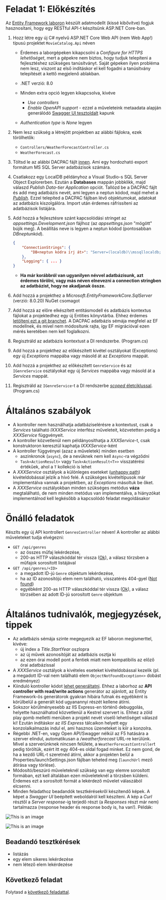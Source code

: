 # Feladat 1: Előkészítés

Az [Entity Framework laboron](../../ef) készült adatmodellt (kissé kibővítve) fogjuk hasznosítani, hogy egy RESTful API-t készítsünk ASP.NET Core-ban.

1. Hozz létre egy új C# nyelvű ASP.NET Core Web API (nem Web App!) típusú projektet `MovieCatalog.Api` néven

    - Érdemes a laborgépeken kikapcsolni a *Configure for HTTPS lehetőséget*, mert a gépekre nem biztos, hogy tudjuk telepíteni a fejlesztéshez szükséges tanúsítványt. Saját gépeken ilyen probléma nem lesz, viszont az első indításkor el kell fogadni a tanúsítvány telepítését a kettő megjelenő ablakban.
    - .NET verzió: 8.0
    - Minden extra opció legyen kikapcsolva, kivéve 

        * *Use controllers*
        * *Enable OpenAPI support* - ezzel a műveleteink metaadata alapján generálódó [Swagger UI tesztoldalt](https://swagger.io/tools/swagger-ui/) kapunk

    - *Authentication type* is *None* legyen
    
1. Nem lesz szükség a létrejött projektben az alábbi fájlokra, ezek törölhetők:

    - `Controllers/WeatherForecastController.cs`
    - `WeatherForecast.cs`

1. Töltsd le az alábbi DACPAC fájlt [innen](./data/imdbtitles_sample.dacpac). Ami egy hordozható export formátum MS SQL Server adatbázisok számára.

1. Csatlakozz egy LocalDB példányhoz a Visual Studio-s SQL Server Object Explorerben. Ezután a **Databases** mappán jobbklikk, majd válaszd *Publish Data-tier Application* opciót. Tallózd be a DACPAC fájlt és add meg adatbázis nevét, ami legyen a neptun kódod, majd mehet a [*Publish*](https://learn.microsoft.com/en-us/sql/ssdt/extract-publish-and-register-dacpac-files?view=sql-server-ver16#publish-data-tier-application). Ezzel telepíted a DACPAC fájlban lévő objektumokat, adatokat az adatbázis kiszolgálóra. Import után érdemes ráfrissíteni az adatbázisok listájára.

1. Add hozzá a fejlesztésre szánt kapcsolódási stringet az *appsettings.Development.json* fájlhoz (az *appsettings.json* "mögött" bújik meg). A beállítás neve is legyen a neptun kódod (pontosabban *DBneptunkód*).

    ``` JSON
    {
        "ConnectionStrings": {
            "DB<neptun kódra írj át>": "Server=(localdb)\\mssqllocaldb;Database=<neptun kódra írj át>;Trusted_Connection=True;MultipleActiveResultSets=true"
        },
        "Logging": { ... }
    }
    ```

    - **Ha már korábbról van ugyanilyen névvel adatbázisunk, azt érdemes törölni, vagy más néven elnevezni a connection stringben az adatbázist, hogy ne akadjanak össze.**

1. Add hozzá a projekthez a *Microsoft.EntityFrameworkCore.SqlServer* (verzió: 8.0.20) NuGet csomagot

1. Add hozzá az előre elkészített entitásmodell és adatbázis kontextus fájlokat a projektedhez egy új Entities könyvtárba. Ehhez érdemes [letölteni ezt a git branchet](https://github.com/VIAUBC01/labor-leirasok/archive/refs/heads/webapi-snippets.zip). A DACPAC adatbázis sémája megfelel az EF modellnek, és mivel nem módosítunk rajta, így EF migrációval ezen mérés keretében nem kell foglalkozni.

1. Regisztráld az adatbázis kontextust a DI rendszerbe. (Program.cs) 

1. Add hozzá a projekthez az előkészített kivétel osztályokat (Exceptions) egy új *Exceptions* mappába vagy másold át az *Exceptions* mappát.

1. Add hozzá a projekthez az előkészített `GenreService` és az `IGenreService` osztályokat egy új *Services* mappába vagy másold át a *Services* mappát. 

1. Regisztráld az `IGenreService`-t a DI rendszerbe [*scoped* életciklussal](https://learn.microsoft.com/en-us/dotnet/api/microsoft.extensions.dependencyinjection.servicecollectionserviceextensions.addscoped). (Program.cs)

# Általános szabályok

- A kontroller nem használhatja adatbáziselérésre a kontextust, csak a *Services* található *IXXXService* interfész műveleteit, közvetetten pedig a *XXXService* függvényeit.
- A kontroller közvetlenül nem példányosíthatja a *XXXService*-t, csak konstruktoron keresztül kaphatja *IXXXService*-ként
- A kontroller függvényei (azaz a műveletek) minden esetben
    * aszinkronok (`async`), de a nevüknek nem kell `Async`-ra végződni
    * `Task<ActionResult>` vagy `Task<ActionResult<T>>` visszatérési értékűek, ahol a `T` kollekció is lehet
- A *XXXService* osztályok a különleges eseteket ([unhappy path](https://en.wikipedia.org/wiki/Happy_path)) kivételdobással jelzik a hívó felé. A szükséges kivételtípusok már implementálva vannak a projektben, az *Exceptions* másoltuk be őket.
- A *XXXService* osztályokban minden szükséges metódus **váza** megtalálható, de nem minden metódus van implementálva, a hiányzókat implementálnod kell legkésőbb a kapcsolódó feladat megoldásakor

# Önálló feladatok

Készíts egy új API kontrollert `GenresController` néven! A kontroller az alábbi műveleteket tudja elvégezni:

- `GET /api/genres`
    * az összes műfaj lekérdezése,
    * 200-as HTTP válaszkóddal tér vissza ([Ok](https://httpstatusdogs.com/200-ok)), a válasz törzsben a műfajok sorosított listájával
- `GET /api/genres/<ID>`
    * a megadott ID-jú `Genre` objektum lekérdezése,
    * ha az ID azonosítójú elem nem található, visszatérés 404-gyel ([Not found](https://httpstatusdogs.com/404-not-found))
    * egyébként 200-as HTTP válaszkóddal tér vissza ([Ok](https://httpstatusdogs.com/200-ok)), a válasz törzsében az adott ID-jú sorosított `Genre` objektum

# Általános tudnivalók, megjegyzések, tippek

- Az adatbázis sémája szinte megegyezik az EF laboron megismerttel, kivéve:
    * új index a *Title.StartYear* oszlopra
    * az új művek azonosítóját az adatbázis osztja ki  
    * az ezen órai modell pont a fentiek miatt nem kompatibilis az előző órai adatbázissal
- A *XXXService* osztályok a kivételes eseteket kivételdobással kezelik (pl. a megadott ID-val nem található elem `ObjectNotFoundException<>` dobást eredményez)
- Kiinduló kontroller kódot [lehet generáltatni](https://learn.microsoft.com/en-us/aspnet/core/tutorials/first-web-api?view=aspnetcore-6.0&tabs=visual-studio#scaffold-a-controller). Ehhez a laborhoz az **API controller with read/write actions** generátor az ajánlott, az Entity Framework-ös generátorok gyakran hibára futnak és egyébként is körülbelül a generált kód ugyanannyi részét kellene átírni.
- Sokszor körülményesebb az IIS Express-en történő debuggolás, helyette használhatod közvetlenül a Kestrel szervert is. Ehhez a zöld play gomb melletti menüben a projekt nevét viselő lehetőséget válaszd ki! Ezután indításkor az *IIS Express* tálcaikon helyett egy konzolalkalmazás indul el, ami hasznos üzeneteket is kiír a konzolra.
- Régebbi .NET-en, vagy Open API/Swagger nélkül az F5 hatására a szerver elindul, automatikusan a */weatherforecast* URL-re kerülünk. Mivel a szerverünknek nincsen felülete, a `WeatherForecastController`t pedig töröltük, ezért itt egy 404-es oldal fogad minket. Ez nem gond, de ha a kezdő URL-t szeretnéd átírni, akkor a projekten belül a Properties/launchSettings.json fájlban teheted meg (`launchUrl` mező átírása vagy törlése).
- Módosító/beszúró műveleteknél szükség van egy elemre sorosított formában, ezt kell általában ezen műveleteknél a törzsben küldeni. Érdemes ezt a sorosított formát a lekérdező művelet válaszából elcsenni.
- Minden feladathoz beadandók tesztkérésekről készítendő képek. A képet a *Swagger UI* beépített weboldalról kell készíteni. A kép a *Curl* résztől a *Server response*-ig terjedő részt (a *Responses* részt már nem) tartalmazza (response header és response body is, ha van!). Példák:

![This is an image](./images/req_p%C3%A9lda.png)

![This is an image](./images/req_p%C3%A9lda2.png)


## Beadandó tesztkérések

- listázás
- egy elem sikeres lekérdezése
- nem létező elem lekérdezése

## Következő feladat

Folytasd a [következő feladattal](Feladat-2.md).

